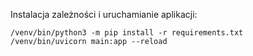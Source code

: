 Instalacja zależności i uruchamianie aplikacji:
```
/venv/bin/python3 -m pip install -r requirements.txt
/venv/bin/uvicorn main:app --reload
```
